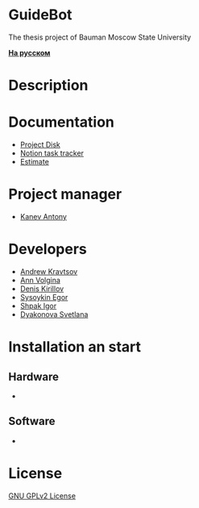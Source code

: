 # GuideBot
The thesis project of Bauman Moscow State University

**[На русском](README.md)**

# Description #

# Documentation #
- [Project Disk](https://drive.google.com/drive/folders/1_WAW31vtC9gaj0y2e-LKjm6cnkcJSpfA)
- [Notion task tracker](https://www.notion.so/Robo-f3258db8742045b69fb7596a01b7c649)
- [Estimate](https://docs.google.com/spreadsheets/d/1mbreOyS2strwakkSfiQ9_aJJ-Iqti-MNq-A9kCi9TpU/edit#gid=0)

# Project manager #
- [Kanev Antony](http://iu5.bmstu.ru/user/profile.php?id=2271)

# Developers #
- [Andrew Kravtsov](https://vk.com/kravtandr)
- [Ann Volgina](https://vk.com/luckyhorseshoe)
- [Denis Kirillov](https://vk.com/denactive)
- [Sysoykin Egor](https://bmstu.codes/e.sysoykin)
- [Shpak Igor](https://bmstu.codes/i.shpak)
- [Dyakonova Svetlana](#)

# Installation an start #
## Hardware ##

-

## Software ##

-

# License #
[GNU GPLv2 License](./LICENSE)
